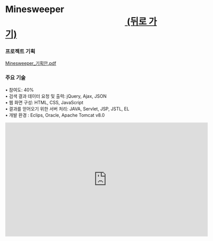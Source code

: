 # Minesweeper &nbsp;&nbsp;&nbsp;&nbsp;&nbsp;&nbsp;&nbsp;&nbsp;&nbsp;&nbsp;&nbsp;&nbsp;&nbsp;&nbsp;&nbsp;&nbsp;&nbsp;&nbsp;&nbsp;&nbsp;&nbsp;&nbsp;&nbsp;&nbsp;&nbsp;&nbsp;&nbsp;&nbsp;&nbsp;&nbsp;&nbsp;&nbsp;&nbsp;&nbsp;&nbsp;&nbsp;&nbsp;&nbsp;&nbsp;&nbsp;&nbsp;&nbsp;&nbsp;&nbsp;&nbsp;&nbsp;&nbsp;&nbsp;&nbsp;&nbsp;&nbsp;&nbsp;&nbsp;&nbsp;&nbsp;&nbsp;&nbsp;<a href="https://github.com/penpar/portfolio "> (뒤로 가기)</a>

### 프로젝트 기획

[Minesweeper_기획안.pdf](https://github.com/penpar/Minesweeper/files/2129061/Minesweeper_.pdf)


### 주요 기술
• 참여도: 40% <br/> 
• 검색 결과 데이터 요청 및 출력: jQuery, Ajax, JSON <br/>
• 웹 화면 구성: HTML, CSS, JavaScript <br/>
• 결과를 얻어오기 위한 서버 처리: JAVA, Servlet, JSP, JSTL, EL <br/>
• 개발 환경 : Eclips, Oracle, Apache Tomcat v8.0 <br/>


<iframe width="640" height="360" src="https://www.youtube.com/watch?v=HakVrDmy2ck" frameborder="0" gesture="media" allowfullscreen=""></iframe>
